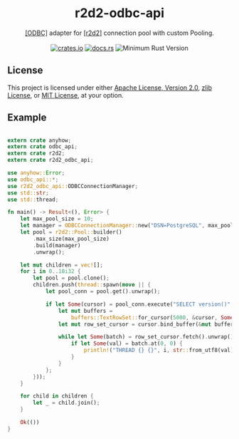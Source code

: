 <h1 align="center">
    r2d2-odbc-api
</h1>
<div align="center">
    <a href="https://github.com/pacman82/odbc-api">[ODBC]</a> adapter for <a href="https://github.com/sfackler/r2d2">[r2d2]</a> connection pool with custom Pooling.
</div>
<br />
<div align="center">
    <a href="https://crates.io/crates/r2d2_odbc_api"><img src="https://img.shields.io/crates/v/r2d2_odbc_api?style=plastic" alt="crates.io"></a>
    <a href="https://docs.rs/r2d2_odbc_api"><img src="https://docs.rs/r2d2_odbc_api/badge.svg" alt="docs.rs"></a>
    <img src="https://img.shields.io/badge/min%20rust-1.60-green.svg" alt="Minimum Rust Version">
</div>

## License

This project is licensed under either [Apache License, Version 2.0](LICENSE-APACHE), [zlib License](LICENSE-ZLIB), or [MIT License](LICENSE-MIT), at your option.


## Example

```rust

extern crate anyhow;
extern crate odbc_api;
extern crate r2d2;
extern crate r2d2_odbc_api;

use anyhow::Error;
use odbc_api::*;
use r2d2_odbc_api::ODBCConnectionManager;
use std::str;
use std::thread;

fn main() -> Result<(), Error> {
    let max_pool_size = 10;
    let manager = ODBCConnectionManager::new("DSN=PostgreSQL", max_pool_size);
    let pool = r2d2::Pool::builder()
        .max_size(max_pool_size)
        .build(manager)
        .unwrap();

    let mut children = vec![];
    for i in 0..10i32 {
        let pool = pool.clone();
        children.push(thread::spawn(move || {
            let pool_conn = pool.get().unwrap();

            if let Some(cursor) = pool_conn.execute("SELECT version()", ()).unwrap() {
                let mut buffers =
                    buffers::TextRowSet::for_cursor(5000, &cursor, Some(4096)).unwrap();
                let mut row_set_cursor = cursor.bind_buffer(&mut buffers).unwrap();

                while let Some(batch) = row_set_cursor.fetch().unwrap() {
                    if let Some(val) = batch.at(0, 0) {
                        println!("THREAD {} {}", i, str::from_utf8(val).unwrap());
                    }
                }
            };
        }));
    }

    for child in children {
        let _ = child.join();
    }

    Ok(())
}

```